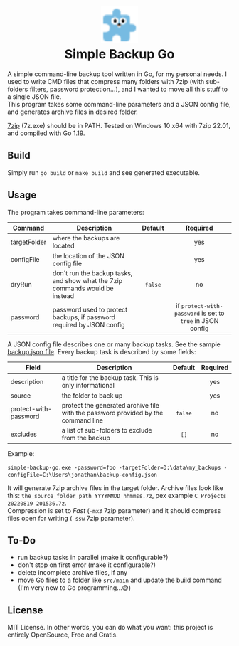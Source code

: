<h1 align="center">
    <a href="https://plugins.jetbrains.com/plugin/11058-extra-icons">
      <img src="./media/go.svg" width="84" height="84" alt="logo"/>
    </a><br/>
    Simple Backup Go
</h1>

A simple command-line backup tool written in Go, for my personal needs. I used to write CMD files that compress many folders with 7zip (with sub-folders filters, password protection...), and I wanted to move all this stuff to a single JSON file.    
This program takes some command-line parameters and a JSON config file, and generates archive files in desired folder.

[7zip](https://www.7-zip.org/) (7z.exe) should be in PATH. Tested on Windows 10 x64 with 7zip 22.01, and compiled with Go 1.19.

## Build

Simply run `go build` or `make build` and see generated executable.

## Usage

The program takes command-line parameters:

| Command      | Description                                                                  | Default |                          Required                          |
|--------------|------------------------------------------------------------------------------|:-------:|:----------------------------------------------------------:|
| targetFolder | where the backups are located                                                |         |                            yes                             |
| configFile   | the location of the JSON config file                                         |         |                            yes                             |
| dryRun       | don't run the backup tasks, and show what the 7zip commands would be instead | `false` |                             no                             |
| password     | password used to protect backups, if password required by JSON config        |         | if `protect-with-password` is set to `true` in JSON config |

A JSON config file describes one or many backup tasks. See the sample [backup.json file](./sample/backup.json). Every backup task is described by some fields:

| Field                 | Description                                                                       | Default | Required |
|-----------------------|-----------------------------------------------------------------------------------|:-------:|:--------:|
| description           | a title for the backup task. This is only informational                           |         |   yes    |
| source                | the folder to back up                                                             |         |   yes    |
| protect-with-password | protect the generated archive file with the password provided by the command line | `false` |    no    |
| excludes              | a list of sub-folders to exclude from the backup                                  |  `[]`   |    no    |

Example: 
```shell
simple-backup-go.exe -password=foo -targetFolder=D:\data\my_backups -configFile=C:\Users\jonathan\backup-config.json
```

It will generate 7zip archive files in the target folder. Archive files look like this: `the_source_folder_path YYYYMMDD hhmmss.7z`, pex example `C_Projects 20220819 201536.7z`.  
Compression is set to _Fast_ (`-mx3` 7zip parameter) and it should compress files open for writing (`-ssw` 7zip parameter).

## To-Do

* run backup tasks in parallel (make it configurable?)
* don't stop on first error (make it configurable?)
* delete incomplete archive files, if any
* move Go files to a folder like `src/main` and update the build command (I'm very new to Go programming...😅)

## License

MIT License. In other words, you can do what you want: this project is entirely OpenSource, Free and Gratis.  
